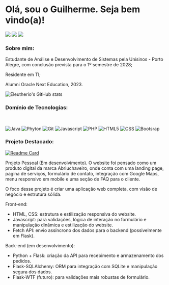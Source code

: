 # Olá, sou o Guilherme. Seja bem vindo(a)!

<div> 
  <a href="https://instagram.com/httpsdoisponto" target="_blank"><img src="https://img.shields.io/badge/-Instagram-%23E4405F?style=for-the-badge&logo=instagram&logoColor=white" target="_blank"></a>
  <a href = "mailto:eleutherio.profissional@gmail.com"><img src="https://img.shields.io/badge/-Gmail-%23333?style=for-the-badge&logo=gmail&logoColor=red" target="_blank"></a>
  <a href="https://www.linkedin.com/in/eleutherio" target="_blank"><img src="https://img.shields.io/badge/-LinkedIn-%230077B5?style=for-the-badge&logo=linkedin&logoColor=white" target="_blank"></a> 

  ### Sobre mim:

Estudante de Análise e Desenvolvimento de Sistemas pela Unisinos - Porto Alegre, com conclusão prevista para o 1º semestre de 2028;

Residente em TI;

Alumni Oracle Next Education, 2023.

 ![Eleutherio's GitHub stats](https://github-readme-stats.vercel.app/api?username=Eleutherio&show_icons=true&theme=slateorange&hide_title=true&hide_rank=true )

### Domínio de Tecnologias:
<div style="display: inline_block"><br>
 
![Java](https://img.shields.io/badge/Java-ED8B00?style=for-the-badge&logo=openjdk&logoColor=white )
![Phyton](https://img.shields.io/badge/python-3670A0?style=for-the-badge&logo=python&logoColor=ffdd54)
![Git](https://img.shields.io/badge/Git-F05032?style=for-the-badge&logo=git&logoColor=white )
![Javascript](https://shields.io/badge/JavaScript-F7DF1E?logo=JavaScript&logoColor=000&style=flat-square)
![PHP](https://shields.io/badge/-PHP-3776AB?style=flat&logo=php)
![HTML5](https://shields.io/badge/HTML-%E2%98%85%E2%98%85%E2%98%85%E2%98%85%E2%98%85-f06529?logo=html5&logoColor=white&labelColor=f06529)
![CSS](https://img.shields.io/badge/CSS-663399?logo=css3)
![Bootsrap](https://img.shields.io/badge/Bootstrap-663399?logo=bootstrap)

</div>

### Projeto Destacado:
  
  [![Readme Card](https://github-readme-stats.vercel.app/api/pin/?username=Eleutherio&repo=Abriuchaveiro&theme=slateorange)](https://github.com/Eleutherio/Abriuchaveiro)

Projeto Pessoal (Em desenvolvimento). O website foi pensado como um produto digital da marca Abriuchaveiro, onde conta com uma landing page, pagina de serviços, formulário de contato, integração com Google Maps, menu responsivo em mobile e uma seção de FAQ para o cliente.

O foco desse projeto é criar uma aplicação web completa, com visão de negócio e estrutura sólida.

  Front-end:
  - HTML, CSS: estrutura e estilização responsiva do website.
  - Javascript: para validações, lógica de interação no formulário e manipulação dinâmica e estilização do website.
  - Fetch API: envio assíncrono dos dados para o backend (possivelmente em Flask).

  Back-end (em desenvolvimento):
  - Python + Flask: criação da API para recebimento e armazenamento dos pedidos.
  - Flask-SQLAlchemy: ORM para integração com SQLite e manipulação segura dos dados.
  - Flask-WTF (futuro): para validações mais robustas de formulário.











